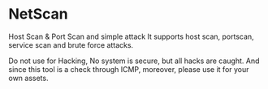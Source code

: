 # NetScan
Host Scan &amp; Port Scan and simple attack
It supports host scan, portscan, service scan and brute force attacks.

Do not use for Hacking, No system is secure, but all hacks are caught.
And since this tool is a check through ICMP, moreover, please use it for your own assets.
